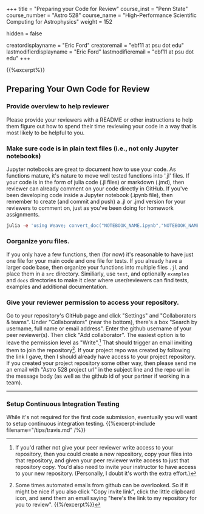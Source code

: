 +++
title = "Preparing your Code for Review"
course_inst = "Penn State"
course_number = "Astro 528"
course_name = "High-Performance Scientific Computing for Astrophysics"
weight = 152

hidden = false

creatordisplayname = "Eric Ford"
creatoremail = "ebf11 at psu dot edu"
lastmodifierdisplayname = "Eric Ford"
lastmodifieremail = "ebf11 at psu dot edu"
+++

{{%excerpt%}}
## Preparing Your Own Code for Review

### Provide overview to help reviewer
Please provide your reviewers with a README or other instructions to help them figure out how to spend their time reviewing your code in a way that is most likely to be helpful to you.

### Make sure code is in plain text files (i.e., not only Jupyter notebooks)
Jupyter notebooks are great to document how to use your code.  As functions mature, it's nature to move well tested functions into '.jl' files.
If your code is in the form of julia code (.jl files) or markdown (.jmd), then reviewer can already comment on your code directly in GitHub.  If you've been developing code inside a Jupyter notebook (.ipynb file), then remember to create (and commit and push) a .jl or .jmd version for your reviewers to comment on, just as you've been doing for homework assignments.
```julia
julia -e 'using Weave; convert_doc("NOTEBOOK_NAME.ipynb","NOTEBOOK_NAME.jmd")'
```

### Oorganize yoru files.
If you only have a few functions, then (for now) it's reasonable to have just one file for your main code and one file for tests.
If you already have a larger code base, then organize your functions into multiple files `.jl` and place them in a `src` directory.
Similiarly, use `test`, and optionally `examples` and `docs` directories to make it clear where user/reviewers can find tests, examples and additional documentation.

### Give your reviewer permission to access your repository.
Go to your repository's GitHub page and click "Settings" and "Collaborators & teams".  Under "Collaborators" (near the bottom), there's a box "Search by username, full name or email address".  Enter the github username of your peer reviewer(s).  Then click "Add collaborator".  The easiest option is to leave the permission level as "Write".[^1]  That should trigger an email inviting them to join the repository[^2].  If your project repo was created by following the link I gave, then I should already have access to your project repository.  If you created your project repository some other way, then please send me an email with "Astro 528 project url" in the subject line and the repo url in the message body (as well as the github id of your partner if working in a team).

[^1]: If you'd rather not give your peer reviewer write access to your repository, then you could create a new repository, copy your files into that repository, and given your peer reviewer write access to just that repository copy.  You'd also need to invite your instructor to have access to your new repository.  (Personally, I doubt it's worth the extra effort.)

[^2]:  Some times automated emails from github can be overlooked.  So if it might be nice if you also click "Copy invite link", click the little clipboard icon, and send them an email saying "here's the link to my repository for you to review".
{{%/excerpt%}}

<hr>

### Setup Continuous Integration Testing
While it's not required for the first code submission, eventually you will want to setup continuous integration testing.
{{%excerpt-include filename="/tips/travis.md" /%}}
